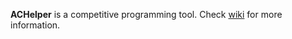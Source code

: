 **ACHelper** is a competitive programming tool. Check [wiki](/AlCash07/ACHelper/wiki) for more information.
